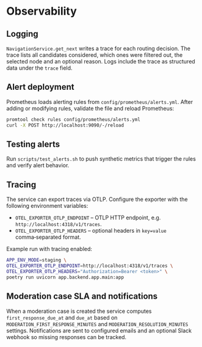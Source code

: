 # Observability

## Logging

`NavigationService.get_next` writes a trace for each routing decision. The trace lists
all candidates considered, which ones were filtered out, the selected node and an
optional reason. Logs include the trace as structured data under the `trace` field.

## Alert deployment

Prometheus loads alerting rules from `config/prometheus/alerts.yml`. After adding or modifying rules, validate the file and reload Prometheus:

```bash
promtool check rules config/prometheus/alerts.yml
curl -X POST http://localhost:9090/-/reload
```

## Testing alerts

Run `scripts/test_alerts.sh` to push synthetic metrics that trigger the rules and verify alert behavior.

## Tracing

The service can export traces via OTLP. Configure the exporter with the following environment variables:

- `OTEL_EXPORTER_OTLP_ENDPOINT` – OTLP HTTP endpoint, e.g. `http://localhost:4318/v1/traces`.
- `OTEL_EXPORTER_OTLP_HEADERS` – optional headers in `key=value` comma‑separated format.

Example run with tracing enabled:

```bash
APP_ENV_MODE=staging \
OTEL_EXPORTER_OTLP_ENDPOINT=http://localhost:4318/v1/traces \
OTEL_EXPORTER_OTLP_HEADERS="Authorization=Bearer <token>" \
poetry run uvicorn app.backend.app.main:app
```

## Moderation case SLA and notifications

When a moderation case is created the service computes `first_response_due_at` and `due_at` based on `MODERATION_FIRST_RESPONSE_MINUTES` and `MODERATION_RESOLUTION_MINUTES` settings. Notifications are sent to configured emails and an optional Slack webhook so missing responses can be tracked.
